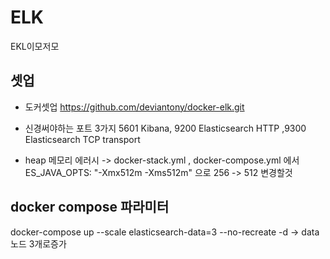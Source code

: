 # ELK
EKL이모저모


## 셋업
- 도커셋업 https://github.com/deviantony/docker-elk.git    


- 신경써야하는 포트 3가지 5601 Kibana, 9200 Elasticsearch HTTP ,9300 Elasticsearch TCP transport   
- heap 메모리 에러시 -> docker-stack.yml , docker-compose.yml 에서 ES_JAVA_OPTS: "-Xmx512m -Xms512m" 으로 256 -> 512 변경할것     


## docker compose 파라미터
docker-compose up --scale elasticsearch-data=3 --no-recreate -d -> data노드 3개로증가 
